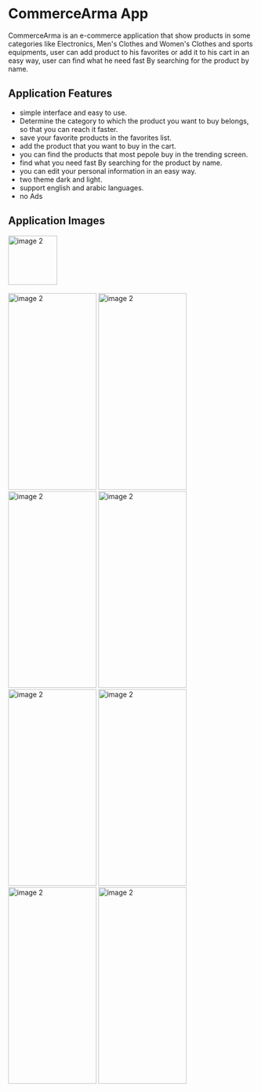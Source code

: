 # CommerceArma App

CommerceArma is an e-commerce application that show products in some categories like
Electronics, Men's Clothes and Women's Clothes and sports equipments, user can add product to
his favorites or add it to his cart in an easy way, user can find what he need fast By searching for the product by name.

## Application Features

- simple interface and easy to use.
- Determine the category to which the product you want to buy belongs, so that you can reach it faster.
- save your favorite products in the favorites list.
- add the product that you want to buy in the cart.
- you can find the products that most pepole buy in the trending screen.
- find what you need fast By searching for the product by name. 
- you can edit your personal information in an easy way.
- two theme dark and light.
- support english and arabic languages.
- no Ads


## Application Images


<img src="https://user-images.githubusercontent.com/52360596/208529572-3aa777f2-c175-40c8-ad31-f355970c4979.png" alt="image 2" width="100" height="100"><br><br>
<img src="https://user-images.githubusercontent.com/52360596/208505321-0bd65c5e-07b6-43dc-991f-e0b14077fb3a.png" alt="image 2" width="180" height="400">
<img src="https://user-images.githubusercontent.com/52360596/208505321-0bd65c5e-07b6-43dc-991f-e0b14077fb3a.png" alt="image 2" width="180" height="400">
<img src="https://user-images.githubusercontent.com/52360596/208505321-0bd65c5e-07b6-43dc-991f-e0b14077fb3a.png" alt="image 2" width="180" height="400">
<img src="https://user-images.githubusercontent.com/52360596/208505321-0bd65c5e-07b6-43dc-991f-e0b14077fb3a.png" alt="image 2" width="180" height="400">
<img src="https://user-images.githubusercontent.com/52360596/208505321-0bd65c5e-07b6-43dc-991f-e0b14077fb3a.png" alt="image 2" width="180" height="400">
<img src="https://user-images.githubusercontent.com/52360596/208505321-0bd65c5e-07b6-43dc-991f-e0b14077fb3a.png" alt="image 2" width="180" height="400">
<img src="https://user-images.githubusercontent.com/52360596/208505321-0bd65c5e-07b6-43dc-991f-e0b14077fb3a.png" alt="image 2" width="180" height="400">
<img src="https://user-images.githubusercontent.com/52360596/208505321-0bd65c5e-07b6-43dc-991f-e0b14077fb3a.png" alt="image 2" width="180" height="400">







